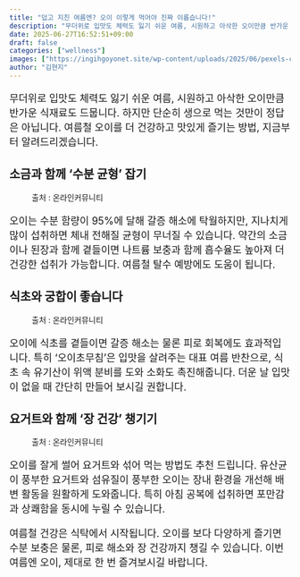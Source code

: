 ```yaml
---
title: "덥고 지친 여름엔? 오이 이렇게 먹어야 진짜 이롭습니다!"
description: "무더위로 입맛도 체력도 잃기 쉬운 여름, 시원하고 아삭한 오이만큼 반가운 식재료도 드뭅니다. 하지만 단순히 생으로 먹는 것만이 정답은 아닙니다. 여름철 오이를 더 건강하고 맛있게 즐기는 방법, 지금부터 알려드리겠습니다."
date: 2025-06-27T16:52:51+09:00
draft: false
categories: ["wellness"]
images: ["https://ingihgoyonet.site/wp-content/uploads/2025/06/pexels-castorlystock-3693297-1-1024x683.jpg", "https://ingihgoyonet.site/wp-content/uploads/2025/06/pexels-timur-weber-8679633-2-683x1024.jpg", "https://ingihgoyonet.site/wp-content/uploads/2025/06/pexels-ella-olsson-572949-1640768-1024x768.jpg"]
author: "김현지"
---
```


<p style="font-size:18px">무더위로 입맛도 체력도 잃기 쉬운 여름, 시원하고 아삭한 오이만큼 반가운 식재료도 드뭅니다. 하지만 단순히 생으로 먹는 것만이 정답은 아닙니다. 여름철 오이를 더 건강하고 맛있게 즐기는 방법, 지금부터 알려드리겠습니다.</p> <h2 >소금과 함께 ‘수분 균형’ 잡기</h2> <figure ><img src="https://ingihgoyonet.site/wp-content/uploads/2025/06/pexels-castorlystock-3693297-1-1024x683.jpg" alt="" style="aspect-ratio:16/9;object-fit:cover"/><figcaption >출처 : 온라인커뮤니티</figcaption></figure> <p style="font-size:18px">오이는 수분 함량이 95%에 달해 갈증 해소에 탁월하지만, 지나치게 많이 섭취하면 체내 전해질 균형이 무너질 수 있습니다. 약간의 소금이나 된장과 함께 곁들이면 나트륨 보충과 함께 흡수율도 높아져 더 건강한 섭취가 가능합니다. 여름철 탈수 예방에도 도움이 됩니다.</p> <h2 >식초와 궁합이 좋습니다</h2> <figure ><img src="https://ingihgoyonet.site/wp-content/uploads/2025/06/pexels-timur-weber-8679633-2-683x1024.jpg" alt="" style="aspect-ratio:16/9;object-fit:cover"/><figcaption >출처 : 온라인커뮤니티</figcaption></figure> <p style="font-size:18px">오이에 식초를 곁들이면 갈증 해소는 물론 피로 회복에도 효과적입니다. 특히 ‘오이초무침’은 입맛을 살려주는 대표 여름 반찬으로, 식초 속 유기산이 위액 분비를 도와 소화도 촉진해줍니다. 더운 날 입맛이 없을 때 간단히 만들어 보시길 권합니다.</p> <h2 >요거트와 함께 ‘장 건강’ 챙기기</h2> <figure ><img src="https://ingihgoyonet.site/wp-content/uploads/2025/06/pexels-ella-olsson-572949-1640768-1024x768.jpg" alt="" style="aspect-ratio:16/9;object-fit:cover"/><figcaption >출처 : 온라인커뮤니티</figcaption></figure> <p style="font-size:18px">오이를 잘게 썰어 요거트와 섞어 먹는 방법도 추천 드립니다. 유산균이 풍부한 요거트와 섬유질이 풍부한 오이는 장내 환경을 개선해 배변 활동을 원활하게 도와줍니다. 특히 아침 공복에 섭취하면 포만감과 상쾌함을 동시에 누릴 수 있습니다.</p> <p style="font-size:18px">여름철 건강은 식탁에서 시작됩니다. 오이를 보다 다양하게 즐기면 수분 보충은 물론, 피로 해소와 장 건강까지 챙길 수 있습니다. 이번 여름엔 오이, 제대로 한 번 즐겨보시길 바랍니다.</p>